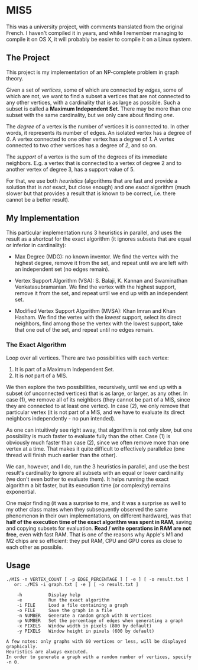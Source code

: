# MIS5

This was a university project, with comments translated from the original French.
I haven't compiled it in years, and while I remember managing to compile it on OS X,
it will probably be easier to compile it on a Linux system.

## The Project

This project is my implementation of an NP-complete problem in graph theory.

Given a set of *vertices*, some of which are connected by *edges*, some of which are not,
we want to find a subset a vertices that are not connected to any other vertices,
with a cardinality that is as large as possible. Such a subset is called a **Maximum Independent Set**.
There may be more than one subset with the same cardinality, but we only care about finding *one*.

The *degree* of a vertex is the number of vertices it is connected to. In other words, it represents its number of
edges.
An isolated vertex has a degree of *0*.
A vertex connected to one other vertex has a degree of *1*.
A vertex connected to two other vertices has a degree of *2*, and so on.

The *support* of a vertex is the sum of the degrees of its immediate neighbors.
E.g. a vertex that is connected to a vertex of degree 2 and to another vertex of degree 3, has a support value of 5.

For that, we use both *heuristics* (algorithms that are fast and provide a solution that is *not* exact, but close
enough) and one *exact* algorithm (much slower but that provides a result that is known to be correct, i.e. there cannot
be a better result).

## My Implementation

This particular implementation runs 3 heuristics in parallel, and uses the result as a *shortcut* for the exact
algorithm (it ignores subsets that are equal or inferior in cardinality):

- Max Degree (MDG): no known inventor. We find the vertex with the highest degree, remove it from the set, and repeat
until we are left with an independent set (no edges remain).

- Vertex Support Algorithm (VSA): S. Balaji, K. Kannan and Swaminathan Venkatasubramanian. We find the vertex with the
highest support, remove it from the set, and repeat until we end up with an independent set.

- Modified Vertex Support Algorithm (MVSA): Khan Imran and Khan Hasham. We find the vertex with the *lowest* support,
select its direct neighbors, find among those the vertex with the lowest support, take that one out of the set, and
repeat until no edges remain.

### The Exact Algorithm

Loop over all vertices. There are two possibilities with each vertex:
1. It is part of a Maximum Independent Set.
2. It is *not* part of a MIS.

We then explore the two possibilities, recursively, until we end up with a subset (of unconnected vertices) that is as
large, or larger, as any other. In case (1), we remove all of its neighbors (they cannot be part of a MIS, since they
are connected to at least one vertex). In case (2), we only remove that particular vertex (it is not part of a MIS, and
we have to evaluate its direct neighbors independently - no pun intended).

As one can intuitively see right away, that algorithm is not only slow, but one possibility is much faster to evaluate
fully than the other. Case (1) is obviously much faster than case (2), since we often remove more than one vertex at a
time. That makes it quite difficult to effectively parallelize (one thread will finish much earlier than the other).

We can, however, and I do, run the 3 heuristics in parallel, and use the best result's cardinality to ignore all
subsets with an equal or lower cardinality (we don't even bother to evaluate them). It helps running the exact algorithm
a bit faster, but its execution time (or complexity) remains exponential.

One major finding (it was a surprise to me, and it was a surprise as well to my other class mates when they subsequently
observed the same phenomenon in their own implementations, on different hardware), was that **half of the execution time
of the exact algorithm was spent in RAM**, saving and copying subsets for evaluation. **Read / write operations in RAM
are not free**, even with fast RAM. That is one of the reasons why Apple's M1 and M2 chips are so efficient: they put
RAM, CPU and GPU cores as close to each other as possible.

## Usage

```
./MIS -n VERTEX_COUNT [ -p EDGE_PERCENTAGE ] [ -e ] [ -o result.txt ]
   or: ./MIS -i graph.txt [ -e ] [ -o result.txt ]

    -h          Display help
    -e          Run the exact algorithm
    -i FILE     Load a file containing a graph
    -o FILE     Save the graph in a file
    -n NUMBER   Generate a random graph with N vertices
    -p NUMBER   Set the percentage of edges when generating a graph
    -x PIXELS   Window width in pixels (800 by default)
    -y PIXELS   Window height in pixels (600 by default)

A few notes: only graphs with 60 vertices or less, will be displayed graphically.
Heuristics are always executed.
In order to generate a graph with a random number of vertices, specify -n 0.
```
